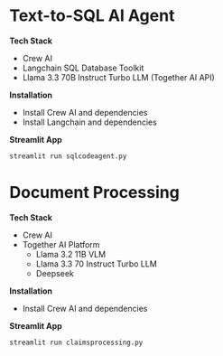 # Text-to-SQL AI Agent
**Tech Stack**
- Crew AI
- Langchain SQL Database Toolkit
- Llama 3.3 70B Instruct Turbo LLM (Together AI API)

**Installation**
- Install Crew AI and dependencies
- Install Langchain and dependencies

**Streamlit App**
```bash
streamlit run sqlcodeagent.py
```

# Document Processing
**Tech Stack**
- Crew AI
- Together AI Platform
  - Llama 3.2 11B VLM
  - Llama 3.3 70 Instruct Turbo LLM
  - Deepseek

**Installation**
- Install Crew AI and dependencies

**Streamlit App**
```bash
streamlit run claimsprocessing.py
```
